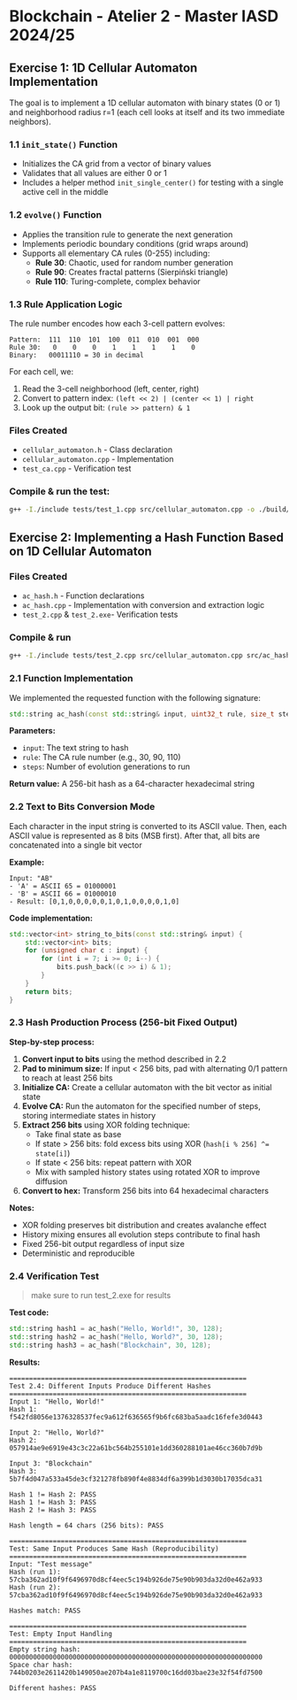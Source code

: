 # Blockchain - Atelier 2 - Master IASD 2024/25

## Exercise 1: 1D Cellular Automaton Implementation

The goal is to implement a 1D cellular automaton with binary states (0 or 1) and neighborhood radius r=1 (each cell looks at itself and its two immediate neighbors).

### 1.1 `init_state()` Function
- Initializes the CA grid from a vector of binary values
- Validates that all values are either 0 or 1
- Includes a helper method `init_single_center()` for testing with a single active cell in the middle

### 1.2 `evolve()` Function
- Applies the transition rule to generate the next generation
- Implements periodic boundary conditions (grid wraps around)
- Supports all elementary CA rules (0-255) including:
  - **Rule 30**: Chaotic, used for random number generation
  - **Rule 90**: Creates fractal patterns (Sierpiński triangle)
  - **Rule 110**: Turing-complete, complex behavior

### 1.3 Rule Application Logic
The rule number encodes how each 3-cell pattern evolves:

```
Pattern:  111  110  101  100  011  010  001  000
Rule 30:   0    0    0    1    1    1    1    0
Binary:   00011110 = 30 in decimal
```

For each cell, we:
1. Read the 3-cell neighborhood (left, center, right)
2. Convert to pattern index: `(left << 2) | (center << 1) | right`
3. Look up the output bit: `(rule >> pattern) & 1`

### Files Created
- `cellular_automaton.h` - Class declaration
- `cellular_automaton.cpp` - Implementation
- `test_ca.cpp` - Verification test


### Compile & run the test:
```bash
g++ -I./include tests/test_1.cpp src/cellular_automaton.cpp -o ./build/test_1.exe ; .\build\test_1.exe
```

<!-- 
### Key Features Implemented
✅ Binary state cellular automaton (0 and 1)  
✅ Neighborhood radius r=1 (3-cell window)  
✅ Periodic boundary conditions  
✅ Support for any elementary rule (0-255)  
✅ State initialization from vector  
✅ Evolution function with configurable steps  
✅ State extraction and visualization methods  
 ### Next Steps
This CA implementation will be used in Exercise 2 to create a hash function by:
1. Converting input text to binary state
2. Evolving the CA for multiple generations
3. Extracting a fixed 256-bit hash from the final state -->

## Exercise 2: Implementing a Hash Function Based on 1D Cellular Automaton


### Files Created
- `ac_hash.h` - Function declarations
- `ac_hash.cpp` - Implementation with conversion and extraction logic
- `test_2.cpp` & `test_2.exe`- Verification tests

### Compile & run

```bash
g++ -I./include tests/test_2.cpp src/cellular_automaton.cpp src/ac_hash.cpp -o ./build/test_2.exe ; ./build/test_2.exe
```

### 2.1 Function Implementation
We implemented the requested function with the following signature:
```cpp
std::string ac_hash(const std::string& input, uint32_t rule, size_t steps);
```

**Parameters:**
- `input`: The text string to hash
- `rule`: The CA rule number (e.g., 30, 90, 110)
- `steps`: Number of evolution generations to run

**Return value:** A 256-bit hash as a 64-character hexadecimal string

### 2.2 Text to Bits Conversion Mode
Each character in the input string is converted to its ASCII value. Then, each ASCII value is represented as 8 bits (MSB first). After that, all bits are concatenated into a single bit vector

**Example:**
```
Input: "AB"
- 'A' = ASCII 65 = 01000001
- 'B' = ASCII 66 = 01000010
- Result: [0,1,0,0,0,0,0,1,0,1,0,0,0,0,1,0]
```

**Code implementation:**
```cpp
std::vector<int> string_to_bits(const std::string& input) {
    std::vector<int> bits;
    for (unsigned char c : input) {
        for (int i = 7; i >= 0; i--) {
            bits.push_back((c >> i) & 1);
        }
    }
    return bits;
}
```

### 2.3 Hash Production Process (256-bit Fixed Output)

**Step-by-step process:**

1. **Convert input to bits** using the method described in 2.2
2. **Pad to minimum size:** If input < 256 bits, pad with alternating 0/1 pattern to reach at least 256 bits
3. **Initialize CA:** Create a cellular automaton with the bit vector as initial state
4. **Evolve CA:** Run the automaton for the specified number of steps, storing intermediate states in history
5. **Extract 256 bits** using XOR folding technique:
   - Take final state as base
   - If state > 256 bits: fold excess bits using XOR (`hash[i % 256] ^= state[i]`)
   - If state < 256 bits: repeat pattern with XOR
   - Mix with sampled history states using rotated XOR to improve diffusion
6. **Convert to hex:** Transform 256 bits into 64 hexadecimal characters

**Notes:**
- XOR folding preserves bit distribution and creates avalanche effect
- History mixing ensures all evolution steps contribute to final hash
- Fixed 256-bit output regardless of input size
- Deterministic and reproducible

### 2.4 Verification Test

> make sure to run test_2.exe for results

**Test code:**
```cpp
std::string hash1 = ac_hash("Hello, World!", 30, 128);
std::string hash2 = ac_hash("Hello, World?", 30, 128);
std::string hash3 = ac_hash("Blockchain", 30, 128);
```

**Results:**
```terminal
============================================================
Test 2.4: Different Inputs Produce Different Hashes
============================================================
Input 1: "Hello, World!"
Hash 1:  f542fd8056e1376328537fec9a612f636565f9b6fc683ba5aadc16fefe3d0443

Input 2: "Hello, World?"
Hash 2:  057914ae9e6919e43c3c22a61bc564b255101e1dd360288101ae46cc360b7d9b

Input 3: "Blockchain"
Hash 3:  5b7f4d047a533a45de3cf321278fb890f4e8834df6a399b1d3030b17035dca31

Hash 1 != Hash 2: PASS
Hash 1 != Hash 3: PASS
Hash 2 != Hash 3: PASS

Hash length = 64 chars (256 bits): PASS

============================================================
Test: Same Input Produces Same Hash (Reproducibility)
============================================================
Input: "Test message"
Hash (run 1): 57cba362ad10f9f6496970d8cf4eec5c194b926de75e90b903da32d0e462a933
Hash (run 2): 57cba362ad10f9f6496970d8cf4eec5c194b926de75e90b903da32d0e462a933

Hashes match: PASS

============================================================
Test: Empty Input Handling
============================================================
Empty string hash: 0000000000000000000000000000000000000000000000000000000000000000
Space char hash:   744b0203e2611420b149050ae207b4a1e8119700c16dd03bae23e32f54fd7500

Different hashes: PASS
```